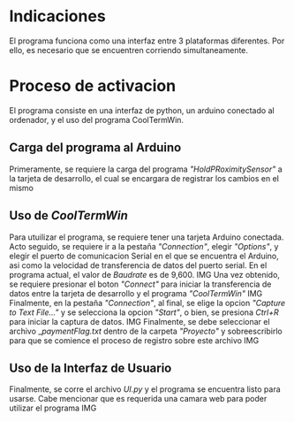 # Indicaciones

El programa funciona como una interfaz entre 3 plataformas diferentes. Por ello, es necesario que se encuentren corriendo simultaneamente.  

# Proceso de activacion

El programa consiste en una interfaz de python, un arduino conectado al ordenador, y el uso del programa CoolTermWin.

## Carga del programa al Arduino

Primeramente, se requiere la carga del programa _"HoldPRoximitySensor"_ a la tarjeta de desarrollo, el cual se encargara de registrar los cambios en el mismo


## Uso de _CoolTermWin_

Para utuilizar el programa, se requiere tener una tarjeta Arduino conectada. Acto seguido, se requiere ir a la pestaña _"Connection"_, elegir _"Options"_, y elegir el puerto de comunicacion Serial en el que se encuentra el Arduino, asi como la velocidad de transferencia de datos del puerto serial. En el programa actual, el valor de _Baudrate_ es de 9,600.
IMG
Una vez obtenido, se requiere presionar el boton _"Connect"_ para iniciar la transferencia de datos entre la tarjeta de desarrollo y el programa _"CoolTermWin"_
IMG
Finalmente, en la pestaña _"Connection"_, al final, se elige la opcion _"Capture to Text File..."_ y se selecciona la opcion _"Start"_, o bien, se presiona _Ctrl+R_ para iniciar la captura de datos.
IMG
Finalmente, se debe seleccionar el archivo __paymentFlag.txt_ dentro de la carpeta _"Proyecto"_ y sobreescribirlo para que se comience el proceso de registro sobre este archivo
IMG

## Uso de la Interfaz de Usuario

Finalmente, se corre el archivo _UI.py_ y el programa se encuentra listo para usarse. Cabe mencionar que es requerida una camara web para poder utilizar el programa
IMG
